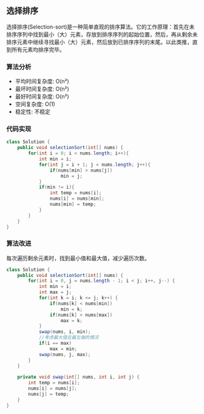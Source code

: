 ## 选择排序
选择排序(Selection-sort)是一种简单直观的排序算法。它的工作原理：首先在未排序序列中找到最小（大）元素，存放到排序序列的起始位置，然后，再从剩余未排序元素中继续寻找最小（大）元素，然后放到已排序序列的末尾。以此类推，直到所有元素均排序完毕。

### 算法分析
* 平均时间复杂度: O(n²)
* 最坏时间复杂度: O(n²)
* 最好时间复杂度: O(n²)
* 空间复杂度: O(1)
* 稳定性: 不稳定

### 代码实现
```java
class Solution {
    public void selectionSort(int[] nums) {
        for(int i = 0; i < nums.length; i++){
            int min = i;
            for(int j = i + 1; j < nums.length; j++){
                if(nums[min] > nums[j])
                    min = j;
            }
            if(min != i){
                int temp = nums[i];
                nums[i] = nums[min];
                nums[min] = temp;
            }
        }
    }
}
```

### 算法改进
每次遍历剩余元素时，找到最小值和最大值，减少遍历次数。

```java
class Solution {
    public void selectionSort(int[] nums) {
        for(int i = 0, j = nums.length - 1; i < j; i++, j--) {
            int min = i;
            int max = j;
            for(int k = i; k <= j; k++) {
                if(nums[k] < nums[min])
                    min = k;
                if(nums[k] > nums[max])
                    max = k;
            }
            swap(nums, i, min);
            //考虑最大值在最左端的情况
            if(i == max)
                max = min;
            swap(nums, j, max);
        }
    }
    
    private void swap(int[] nums, int i, int j) {
        int temp = nums[i];
        nums[i] = nums[j];
        nums[j] = temp;
    }
}
```